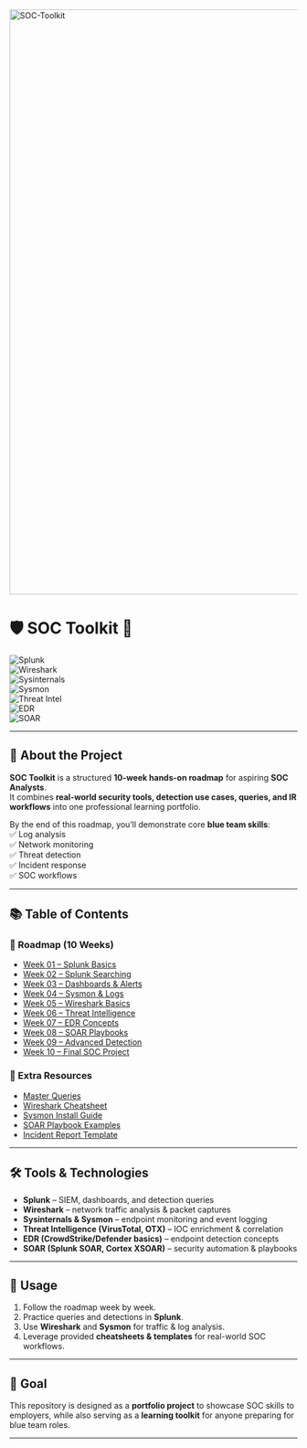 <img width="1536" height="1024" alt="SOC-Toolkit" src="https://github.com/user-attachments/assets/469e7978-9d9c-43c0-9c67-4845fe0f7528" />

# 🛡️ SOC Toolkit 🚀  

![Splunk](https://img.shields.io/badge/Splunk-SIEM-blue?logo=splunk&logoColor=white)  
![Wireshark](https://img.shields.io/badge/Wireshark-Network%20Analysis-007ACC?logo=wireshark&logoColor=white)  
![Sysinternals](https://img.shields.io/badge/Sysinternals-Toolkit-orange)  
![Sysmon](https://img.shields.io/badge/Sysmon-Event%20Logging-lightgrey)  
![Threat Intel](https://img.shields.io/badge/Threat%20Intel-VirusTotal%20%7C%20OTX-yellow)  
![EDR](https://img.shields.io/badge/EDR-CrowdStrike%20%7C%20Defender-red)  
![SOAR](https://img.shields.io/badge/SOAR-Splunk%20SOAR%20%7C%20Cortex%20XSOAR-green)  

---

## 📖 About the Project  

**SOC Toolkit** is a structured **10-week hands-on roadmap** for aspiring **SOC Analysts**.  
It combines **real-world security tools, detection use cases, queries, and IR workflows** into one professional learning portfolio.  

By the end of this roadmap, you’ll demonstrate core **blue team skills**:  
✅ Log analysis  
✅ Network monitoring  
✅ Threat detection  
✅ Incident response  
✅ SOC workflows  

---

## 📚 Table of Contents  

### 🔹 Roadmap (10 Weeks)  
- [Week 01 – Splunk Basics](./Week-01)  
- [Week 02 – Splunk Searching](./Week-02)  
- [Week 03 – Dashboards & Alerts](./Week-03)  
- [Week 04 – Sysmon & Logs](./Week-04)  
- [Week 05 – Wireshark Basics](./Week-05)  
- [Week 06 – Threat Intelligence](./Week-06)  
- [Week 07 – EDR Concepts](./Week-07)  
- [Week 08 – SOAR Playbooks](./Week-08)  
- [Week 09 – Advanced Detection](./Week-09)  
- [Week 10 – Final SOC Project](./Week-10)  

### 🔹 Extra Resources  
- [Master Queries](./Master-Queries.md)  
- [Wireshark Cheatsheet](./Wireshark-Cheatsheet.md)  
- [Sysmon Install Guide](./Sysmon-Install.md)  
- [SOAR Playbook Examples](./SOAR-Playbook-Examples.md)  
- [Incident Report Template](./Incident-Report-Template.md)  

---

## 🛠️ Tools & Technologies  

- **Splunk** – SIEM, dashboards, and detection queries  
- **Wireshark** – network traffic analysis & packet captures  
- **Sysinternals & Sysmon** – endpoint monitoring and event logging  
- **Threat Intelligence (VirusTotal, OTX)** – IOC enrichment & correlation  
- **EDR (CrowdStrike/Defender basics)** – endpoint detection concepts  
- **SOAR (Splunk SOAR, Cortex XSOAR)** – security automation & playbooks  

---

## 📌 Usage  

1. Follow the roadmap week by week.  
2. Practice queries and detections in **Splunk**.  
3. Use **Wireshark** and **Sysmon** for traffic & log analysis.  
4. Leverage provided **cheatsheets & templates** for real-world SOC workflows.  

---

## 🎯 Goal  

This repository is designed as a **portfolio project** to showcase SOC skills to employers, while also serving as a **learning toolkit** for anyone preparing for blue team roles.  

---
